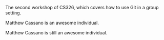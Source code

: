 

The second workshop of CS326, which covers how to use Git in a group setting.

Matthew Cassano is an awesome individual. 

Matthew Cassano is still an awesome individual.

